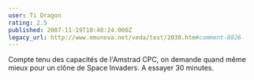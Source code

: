 ```yaml
---
user: Ti Dragon
rating: 2.5
published: 2007-11-19T10:40:24.000Z
legacy_url: http://www.emunova.net/veda/test/2030.htm#comment-8826
---
```

Compte tenu des capacités de l'Amstrad CPC, on demande quand même mieux pour un clône de Space Invaders. A essayer 30 minutes.